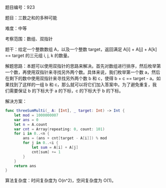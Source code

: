 题目编号：923

题目：三数之和的多种可能

难度：中等

考察范围：数组、双指针

题干：给定一个整数数组 A，以及一个整数 target，返回满足 A[i] + A[j] + A[k] == target 的三元组 i, j, k 的数量。

解题思路：本题可以使用双指针的思路来解决。首先对数组进行排序，然后枚举第一个数，再使用双指针来寻找另外两个数。具体来说，我们枚举第一个数 a，然后在剩下的数中使用双指针来寻找另外两个数 b 和 c，使得 b + c == target - a。如果找到了这样的一组 b 和 c，那么就可以将它们加入答案中。为了避免重复，我们需要保证 b 的下标大于 a 的下标，c 的下标大于 b 的下标。

解决方案：

```swift
func threeSumMulti(_ A: [Int], _ target: Int) -> Int {
    let mod = 1000000007
    var ans = 0
    let n = A.count
    var cnt = Array(repeating: 0, count: 101)
    for i in 0..<n {
        ans = (ans + cnt[target - A[i]]) % mod
        for j in 0..<i {
            let sum = A[i] + A[j]
            cnt[sum] += 1
        }
    }
    return ans
}
```

算法复杂度：时间复杂度为 O(n^2)，空间复杂度为 O(1)。